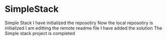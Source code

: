 # SimpleStack
Simple Stack 
I have initialized the reposotiry
Now the local reposotiry is initialized
I am editting the remote readme file
I have added the solution
The Simple stack project is completed 
